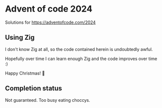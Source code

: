 # Advent of code 2024

Solutions for <https://adventofcode.com/2024>

## Using Zig

I don't know Zig at all, so the code contained herein is undoubtedly awful.

Hopefully over time I can learn enough Zig and the code improves over time :)

Happy Christmas! 🎅

## Completion status

Not guaranteed. Too busy eating choccys.
